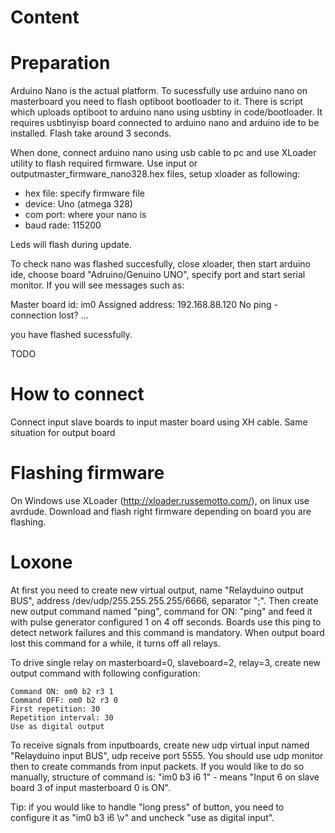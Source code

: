 # Content

# Preparation

Arduino Nano is the actual platform. To sucessfully use arduino nano on masterboard you need
to flash optiboot bootloader to it. There is script which uploads optiboot to arduino nano using usbtiny in code/bootloader.
It requires usbtinyisp board connected to arduino nano and arduino ide to be installed. Flash take around 3 seconds.

When done, connect arduino nano using usb cable to pc and use XLoader utility to flash required firmware.
Use input or outputmaster_firmware_nano328.hex files, setup xloader as following:
- hex file: specify firmware file
- device: Uno (atmega 328)
- com port: where your nano is
- baud rade: 115200

Leds will flash during update.

To check nano was flashed succesfully, close xloader, then start arduino ide, choose board "Adruino/Genuino UNO", specify port
and start serial monitor. If you will see messages such as:

Master board id: im0
Assigned address: 192.168.88.120
No ping - connection lost?
...

you have flashed sucessfully.
   
 


TODO

# How to connect

Connect input slave boards to input master board using XH cable. Same situation for output board


# Flashing firmware

On Windows use XLoader (http://xloader.russemotto.com/), on linux use avrdude. Download and flash right firmware depending on board you are flashing.


# Loxone

At first you need to create new virtual output, name "Relayduino output BUS", address /dev/udp/255.255.255.255/6666, separator ";". Then create new output command named "ping", command for ON: "ping"
and feed it with pulse generator configured 1 on 4 off seconds. Boards use this ping to detect network failures and this command is mandatory. When output board lost this command
for a while, it turns off all relays.

To drive single relay on masterboard=0, slaveboard=2, relay=3, create new output command with following configuration:
```
Command ON: om0 b2 r3 1
Command OFF: om0 b2 r3 0
First repetition: 30
Repetition interval: 30
Use as digital output
```

To receive signals from inputboards, create new udp virtual input named "Relayduino input BUS", udp receive port 5555. You should use udp monitor then to create commands from input packets.
If you would like to do so manually, structure of command is:
"im0 b3 i6 1" - means "Input 6 on slave board 3 of input masterboard 0 is ON".

Tip: if you would like to handle "long press" of button, you need to configure it as "im0 b3 i6 \v" and uncheck "use as digital input".
